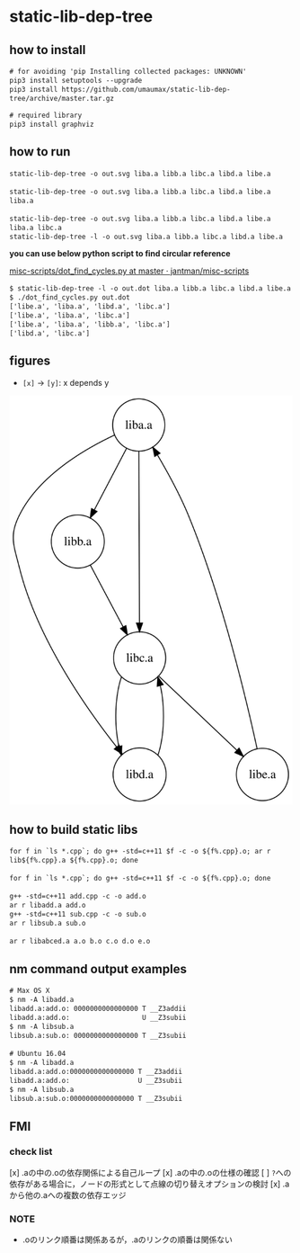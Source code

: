 # static-lib-dep-tree

## how to install
```
# for avoiding 'pip Installing collected packages: UNKNOWN'
pip3 install setuptools --upgrade
pip3 install https://github.com/umaumax/static-lib-dep-tree/archive/master.tar.gz
```

```
# required library
pip3 install graphviz
```

## how to run
```
static-lib-dep-tree -o out.svg liba.a libb.a libc.a libd.a libe.a

static-lib-dep-tree -o out.svg liba.a libb.a libc.a libd.a libe.a liba.a

static-lib-dep-tree -o out.svg liba.a libb.a libc.a libd.a libe.a liba.a libc.a
static-lib-dep-tree -l -o out.svg liba.a libb.a libc.a libd.a libe.a
```

__you can use below python script to find circular reference__

[misc\-scripts/dot\_find\_cycles\.py at master · jantman/misc\-scripts]( https://github.com/jantman/misc-scripts/blob/master/dot_find_cycles.py )

```
$ static-lib-dep-tree -l -o out.dot liba.a libb.a libc.a libd.a libe.a
$ ./dot_find_cycles.py out.dot
['libe.a', 'liba.a', 'libd.a', 'libc.a']
['libe.a', 'liba.a', 'libc.a']
['libe.a', 'liba.a', 'libb.a', 'libc.a']
['libd.a', 'libc.a']
```

## figures
* `[x]` -> `[y]`: x depends y

![out.dot.svg](./static_lib_dep_tree/examples/out.dot.svg)

## how to build static libs
```
for f in `ls *.cpp`; do g++ -std=c++11 $f -c -o ${f%.cpp}.o; ar r lib${f%.cpp}.a ${f%.cpp}.o; done

for f in `ls *.cpp`; do g++ -std=c++11 $f -c -o ${f%.cpp}.o; done

g++ -std=c++11 add.cpp -c -o add.o
ar r libadd.a add.o
g++ -std=c++11 sub.cpp -c -o sub.o
ar r libsub.a sub.o

ar r libabced.a a.o b.o c.o d.o e.o
```

## nm command output examples
```
# Max OS X
$ nm -A libadd.a
libadd.a:add.o: 0000000000000000 T __Z3addii
libadd.a:add.o:                  U __Z3subii
$ nm -A libsub.a
libsub.a:sub.o: 0000000000000000 T __Z3subii

# Ubuntu 16.04
$ nm -A libadd.a
libadd.a:add.o:0000000000000000 T __Z3addii
libadd.a:add.o:                 U __Z3subii
$ nm -A libsub.a
libsub.a:sub.o:0000000000000000 T __Z3subii
```

## FMI
### check list
[x] .aの中の.oの依存関係による自己ループ
[x] .aの中の.oの仕様の確認
[ ] `?`への依存がある場合に，ノードの形式として点線の切り替えオプションの検討
[x] .aから他の.aへの複数の依存エッジ

### NOTE
* .oのリンク順番は関係あるが，.aのリンクの順番は関係ない
